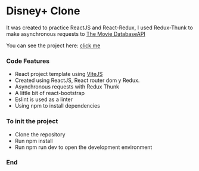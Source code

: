 # Disney+ Clone
It was created to practice ReactJS and React-Redux, I used Redux-Thunk to make asynchronous requests to [The Movie DatabaseAPI](https://developers.themoviedb.org/3/getting-started/introduction "The Movie Database API")

You can see the project here: [click me](https://disney-plus-clone-frankz.netlify.app/ "click me")

### Code Features

- React project template using [ViteJS](https://vitejs.dev/guide/ "ViteJS")
- Created using ReactJS, React router dom y Redux.
- Asynchronous requests with Redux Thunk
- A little bit of react-bootstrap
- Eslint is used as a linter
- Using npm to install dependencies


### To init the project
- Clone the repository
- Run npm install
- Run npm run dev to open the development environment

### End
